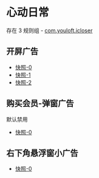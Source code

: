 # 心动日常

存在 3 规则组 - [com.youloft.icloser](/src/apps/com.youloft.icloser.ts)

## 开屏广告

- [快照-0](https://i.gkd.li/import/import/12910405)
- [快照-1](https://i.gkd.li/import/13072365)
- [快照-2](https://i.gkd.li/import/import/13175102)

## 购买会员-弹窗广告

默认禁用

- [快照-0](https://i.gkd.li/import/import/13067183)

## 右下角悬浮窗小广告

- [快照-0](https://i.gkd.li/import/13164387)
